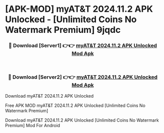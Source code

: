 # [APK-MOD] myAT&T 2024.11.2 APK Unlocked - [Unlimited Coins No Watermark Premium] 9jqdc



<div align="center">
<h3>🔴 Download [Server1] 👉👉 <a href="https://momento.my/?title=myAT&T_2024.11.2_APK_Unlocked">myAT&T 2024.11.2 APK Unlocked Mod Apk</a></h3><br>

<h3>🔴 Download [Server2] 👉👉 <a href="https://momento.my/?title=myAT&T_2024.11.2_APK_Unlocked">myAT&T 2024.11.2 APK Unlocked Mod Apk</a></h3>
</div>



Download myAT&T 2024.11.2 APK Unlocked 

Free APK MOD myAT&T 2024.11.2 APK Unlocked [Unlimited Coins No Watermark Premium]

Download myAT&T 2024.11.2 APK Unlocked [Unlimited Coins No Watermark Premium] Mod For Android
